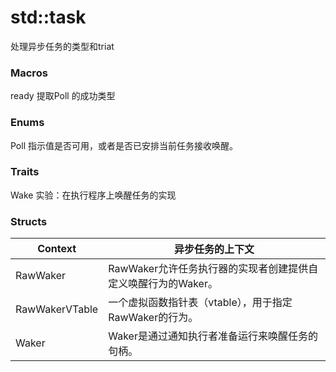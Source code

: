# std::task

处理异步任务的类型和triat

### Macros

ready			提取Poll <T>的成功类型

### Enums

Poll              指示值是否可用，或者是否已安排当前任务接收唤醒。

### Traits

Wake  实验：在执行程序上唤醒任务的实现

### Structs

| Context        | 异步任务的上下文                                             |
| -------------- | ------------------------------------------------------------ |
| RawWaker       | RawWaker允许任务执行器的实现者创建提供自定义唤醒行为的Waker。 |
| RawWakerVTable | 一个虚拟函数指针表（vtable），用于指定RawWaker的行为。       |
| Waker          | Waker是通过通知执行者准备运行来唤醒任务的句柄。              |



